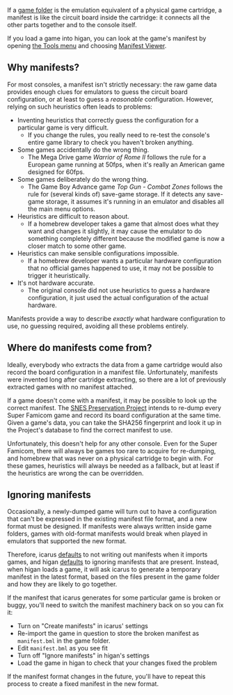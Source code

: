 If a [game folder](game-folders.md) is
the emulation equivalent of
a physical game cartridge,
a manifest is like
the circuit board inside the cartridge:
it connects all the other parts together
and to the console itself.

If you load a game into higan,
you can look at the game's manifest
by opening [the Tools menu](../interface/higan.md#the-tools-menu)
and choosing [Manifest Viewer](../interface/higan-tools.md#the-manifest-viewer).

Why manifests?
--------------

For most consoles,
a manifest isn't strictly necessary:
the raw game data provides enough clues
for emulators to guess the circuit board configuration,
or at least
to guess a *reasonable* configuration.
However,
relying on such heuristics often leads to problems:

  - Inventing heuristics
    that correctly guess the configuration
    for a particular game is very difficult.
      - If you change the rules,
        you really need to re-test
        the console's entire game library
        to check you haven't broken anything.
  - Some games accidentally do the wrong thing.
      - The Mega Drive game *Warrior of Rome II*
        follows the rule for a European game running at 50fps,
        when it's really an American game designed for 60fps.
  - Some games deliberately do the wrong thing.
      - The Game Boy Advance game *Top Gun - Combat Zones*
        follows the rule for
        (several kinds of)
        save-game storage.
        If it detects any save-game storage,
        it assumes it's running in an emulator
        and disables all the main menu options.
  - Heuristics are difficult to reason about.
      - If a homebrew developer
        takes a game that almost does what they want
        and changes it slightly,
        it may cause the emulator
        to do something completely different
        because the modified game
        is now a closer match to some other game.
  - Heuristics can make sensible configurations impossible.
      - If a homebrew developer wants
        a particular hardware configuration
        that no official games happened to use,
        it may not be possible
        to trigger it heuristically.
  - It's not hardware accurate.
      - The original console did not use heuristics
        to guess a hardware configuration,
        it just used the actual configuration
        of the actual hardware.

Manifests provide a way to describe
*exactly* what hardware configuration to use,
no guessing required,
avoiding all these problems entirely.

Where do manifests come from?
-----------------------------

Ideally,
everybody who extracts the data from a game cartridge would
also record the board configuration in a manifest file.
Unfortunately,
manifests were invented long after cartridge extracting,
so there are a lot of previously extracted games
with no manifest attached.

If a game doesn't come with a manifest,
it may be possible to look up the correct manifest.
The
[SNES Preservation Project](https://preservation.byuu.org/)
intends to re-dump every Super Famicom game
and record its board configuration at the same time.
Given a game's data,
you can take the SHA256 fingerprint
and look it up in the Project's database
to find the correct manifest to use.

Unfortunately,
this doesn't help for any other console.
Even for the Super Famicom,
there will always be games
too rare to acquire for re-dumping,
and homebrew that was never on a physical cartridge to begin with.
For these games,
heuristics will always be needed as a fallback,
but at least if the heuristics are wrong
the can be overridden.

Ignoring manifests
------------------

Occasionally,
a newly-dumped game will turn out to have
a configuration that can't be expressed
in the existing manifest file format,
and a new format must be designed.
If manifests were always written inside game folders,
games with old-format manifests
would break when played in emulators that supported the new format.

Therefore,
icarus [defaults](../interface/icarus.md#the-icarus-settings-dialog)
to not writing out manifests when it imports games,
and higan [defaults](../interface/higan-settings.md#advanced)
to ignoring manifests that are present.
Instead,
when higan loads a game,
it will ask icarus to generate a temporary manifest in the latest format,
based on the files present in the game folder
and how they are likely to go together.

If the manifest that icarus generates
for some particular game
is broken or buggy,
you'll need to switch the manifest machinery back on
so you can fix it:

  - Turn on "Create manifests" in icarus' settings
  - Re-import the game in question
    to store the broken manifest
    as `manifest.bml` in the game folder.
  - Edit `manifest.bml` as you see fit
  - Turn off "Ignore manifests" in higan's settings
  - Load the game in higan to check that your changes fixed the problem

If the manifest format changes in the future,
you'll have to repeat this process
to create a fixed manifest in the new format.

